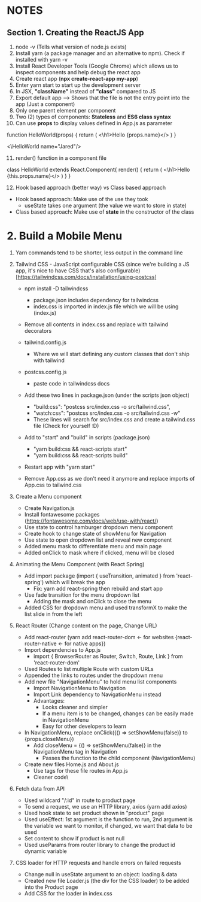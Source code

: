 # NOTES

## Section 1. Creating the ReactJS App

1. node -v (Tells what version of node.js exists)
2. Install yarn (a package manager and an alternative to npm). Check if installed with yarn -v
3. Install React Developer Tools (Google Chrome) which allows us to inspect components and help debug the react app
4. Create react app (**npx create-react-app my-app**)
5. Enter yarn start to start up the development server
6. In JSX, **"className"** instead of **"class"** compared to JS
7. Export default app --> Shows that the file is not the entry point into the app (Just a component)
8. Only one parent element per component
9. Two (2) types of components: **Stateless** and **ES6 class syntax**
10. Can use **props** to display values defined in App.js as parameter

function HelloWorld(props) {
    return (
        <\h1>Hello {props.name}</>
    )
}

<\HelloWorld name="Jared"/>

11. render() function in a component file

class HelloWorld extends React.Component{
    render() {
        return (
            <\h1>Hello {this.props.name}</>
        )
    }
}

12. Hook based approach (better way) vs Class based approach
- Hook based approach: Make use of the use they took
    - useState takes one argument (the value we want to store in state)
- Class based approach: Make use of **state** in the constructor of the class

# 2. Build a Mobile Menu

1. Yarn commands tend to be shorter, less output in the command line

2. Tailwind CSS - JavaScript configurable CSS (since we're building a JS app, it's nice to have CSS that's also configurable) [https://tailwindcss.com/docs/installation/using-postcss]


    - npm install -D tailwindcss
        - package.json includes dependency for tailwindcss   
        - index.css is imported in index.js file which we will be using (index.js)
    - Remove all contents in index.css and replace with tailwind decorators
    - tailwind.config.js
        - Where we will start defining any custom classes that don't ship with tailwind
    - postcss.config.js
        - paste code in tailwindcss docs

    - Add these two lines in package.json (under the scripts json object)
        - "build:css": "postcss src/index.css -o src/tailwind.css",
        - "watch:css": "postcss src/index.css -o src/tailwind.css -w"
        - These lines will search for src/index.css and create a tailwind.css file (Check for yourself :D)

    - Add to "start" and "build" in scripts (package.json)
        - "yarn build:css && react-scripts start"
        - "yarn build:css && react-scripts build"
    - Restart app with "yarn start"
    - Remove App.css as we don't need it anymore and replace imports of App.css to tailwind.css

3. Create a Menu component
    - Create Navigation.js
    - Install fontawesome packages (https://fontawesome.com/docs/web/use-with/react/)
    - Use state to control hamburger dropdown menu component
    - Create hook to change state of showMenu for Navigation 
    - Use state to open dropdown list and reveal new component
    - Added menu mask to differentiate menu and main page
    - Added onClick to mask where if clicked, menu will be closed

4. Animating the Menu Component (with React Spring)
    - Add import package (import { useTransition, animated } from 'react-spring') which will break the app 
        - Fix: yarn add react-spring then rebuild and start app
    - Use fade transition for the menu dropdown list
        - Adding the mask and onClick to close the menu
    - Added CSS for dropdown menu and used transformX to make the list slide in from the left   

5. React Router (Change content on the page, Change URL)
    - Add react-router (yarn add react-router-dom <- for websites {react-router-native <- for native apps})
    - Import dependencies to App.js
        - import {
  BrowserRouter as Router,
  Switch,
  Route,
  Link
} from 'react-router-dom'
    - Used Routes to list multiple Route with custom URLs
    - Appended the links to routes under the dropdown menu
    - Add new file "NavigationMenu" to hold menu list components
        - Import NavigationMenu to Navigation
        - Import Link dependency to NavigationMenu instead
        - Advantages: 
            - Looks cleaner and simpler
            - If a menu item is to be changed, changes can be easily made in NavigationMenu
            - Easy for other developers to learn
    - In NavigationMenu, replace onClick({() => setShowMenu(false)} to {props.closeMenu})
        - Add closeMenu = {() => setShowMenu(false)} in the NavigationMenu tag in Navigation
            - Passes the function to the child component (NavigationMenu)
    - Create new files Home.js and About.js
        - Use tags for these file routes in App.js 
        - Cleaner code\

6. Fetch data from API
    - Used wildcard "/:id" in route to product page
    - To send a request, we use an HTTP library, axios (yarn add axios)
    - Used hook state to set product shown in "product" page
    - Used useEffect: 1st argument is the function to run, 2nd argument is the variable we want to monitor, if changed, we want that data to be used
    - Set content to show if product is not null
    - Used useParams from router library to change the product id dynamic variable

7. CSS loader for HTTP requests and handle errors on failed requests
    - Change null in useState argument to an object: loading<boolean> & data<object>
    - Created new file Loader.js (the div for the CSS loader) to be added into the Product page
    - Add CSS for the loader in index.css
